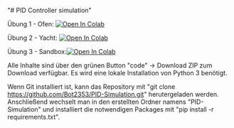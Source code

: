 "# PID Controller simulation" 

Übung 1 - Ofen: <a href="https://colab.research.google.com/github/Bot2353/PID-Simulation/blob/main/%C3%9Cbung%203%20-%20Blanko.ipynb" target="_parent"><img src="https://colab.research.google.com/assets/colab-badge.svg" alt="Open In Colab"/></a>

Übung 2 - Yacht: <a href="https://colab.research.google.com/github/Bot2353/PID-Simulation/blob/main/%C3%9Cbung%202%20-%20Rette%20deine%20Yacht.ipynb" target="_parent"><img src="https://colab.research.google.com/assets/colab-badge.svg" alt="Open In Colab"/></a>

Übung 3 - Sandbox:<a href="https://colab.research.google.com/github/Bot2353/PID-Simulation/blob/main/%C3%9Cbung%203%20-%20Blanko.ipynb" target="_parent"><img src="https://colab.research.google.com/assets/colab-badge.svg" alt="Open In Colab"/></a>

Alle Inhalte sind über den grünen Button "code" -> Download ZIP zum Download verfügbar. Es wird eine lokale Installation von Python 3 benötigt.

Wenn Git installiert ist, kann das Repository mit "git clone https://github.com/Bot2353/PID-Simulation.git" herutergeladen werden.
Anschließend wechselt man in den erstellten Ordner namens "PID-Simulation" und installiert die notwendigen Packages mit "pip install -r requirements.txt".